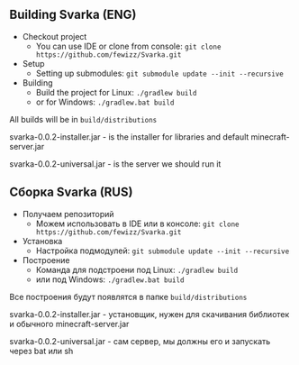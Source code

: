 ## Building Svarka (ENG)
* Checkout project
  * You can use IDE or clone from console:
  `git clone https://github.com/fewizz/Svarka.git`
* Setup
  * Setting up submodules:
  `git submodule update --init --recursive`
* Building
  * Build the project for Linux:
  `./gradlew build`
  * or for Windows:
  `./gradlew.bat build `

All builds will be in `build/distributions`

svarka-0.0.2-installer.jar - is the installer for libraries and default minecraft-server.jar

svarka-0.0.2-universal.jar - is the server we should run it

## Сборка Svarka (RUS)
* Получаем репозиторий
  * Можем использовать в IDE или в консоле:
  `git clone https://github.com/fewizz/Svarka.git`
* Установка
  * Настройка подмодулей:
  `git submodule update --init --recursive`
* Построение
  * Команда для подстроени под Linux:
  `./gradlew build`
  * или под Windows:
  `./gradlew.bat build `

Все построения будут появлятся в папке `build/distributions`

svarka-0.0.2-installer.jar - установщик, нужен для скачивания библиотек и обычного minecraft-server.jar

svarka-0.0.2-universal.jar - сам сервер, мы должны его и запускать через bat или sh
